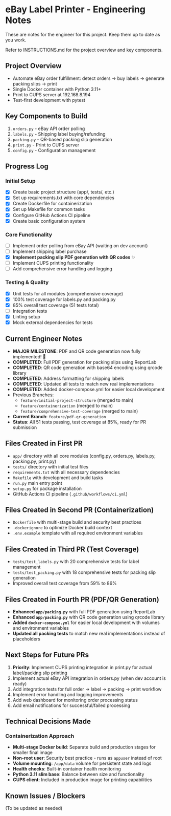 # eBay Label Printer - Engineering Notes

These are notes for the engineer for this project. Keep them up to date as you work.

Refer to INSTRUCTIONS.md for the project overview and key components.

## Project Overview
- Automate eBay order fulfillment: detect orders → buy labels → generate packing slips → print
- Single Docker container with Python 3.11+
- Print to CUPS server at 192.168.8.194
- Test-first development with pytest

## Key Components to Build
1. `orders.py` - eBay API order polling
2. `labels.py` - Shipping label buying/refunding  
3. `packing.py` - QR-based packing slip generation
4. `print.py` - Print to CUPS server
5. `config.py` - Configuration management

## Progress Log

### Initial Setup
- [x] Create basic project structure (app/, tests/, etc.)
- [x] Set up requirements.txt with core dependencies
- [x] Create Dockerfile for containerization
- [x] Set up Makefile for common tasks
- [x] Configure GitHub Actions CI pipeline
- [x] Create basic configuration system

### Core Functionality
- [ ] Implement order polling from eBay API (waiting on dev account)
- [ ] Implement shipping label purchase 
- [x] **Implement packing slip PDF generation with QR codes** ✨
- [ ] Implement CUPS printing functionality
- [ ] Add comprehensive error handling and logging

### Testing & Quality
- [x] Unit tests for all modules (comprehensive coverage)
- [x] 100% test coverage for labels.py and packing.py
- [x] 85% overall test coverage (51 tests total)
- [ ] Integration tests
- [x] Linting setup
- [x] Mock external dependencies for tests

## Current Engineer Notes
- **MAJOR MILESTONE**: PDF and QR code generation now fully implemented! 🎉
- **COMPLETED**: Full PDF generation for packing slips using ReportLab
- **COMPLETED**: QR code generation with base64 encoding using qrcode library  
- **COMPLETED**: Address formatting for shipping labels
- **COMPLETED**: Updated all tests to match new real implementations
- **COMPLETED**: Added docker-compose.yml for easier local development
- Previous Branches: 
  - `feature/initial-project-structure` (merged to main)
  - `feature/containerization` (merged to main) 
  - `feature/comprehensive-test-coverage` (merged to main)
- **Current Branch**: `feature/pdf-qr-generation`
- **Status**: All 51 tests passing, test coverage at 85%, ready for PR submission

## Files Created in First PR
- `app/` directory with all core modules (config.py, orders.py, labels.py, packing.py, print.py)
- `tests/` directory with initial test files
- `requirements.txt` with all necessary dependencies
- `Makefile` with development and build tasks
- `run.py` main entry point
- `setup.py` for package installation
- GitHub Actions CI pipeline (`.github/workflows/ci.yml`)

## Files Created in Second PR (Containerization)
- `Dockerfile` with multi-stage build and security best practices
- `.dockerignore` to optimize Docker build context
- `.env.example` template with all required environment variables

## Files Created in Third PR (Test Coverage)
- `tests/test_labels.py` with 20 comprehensive tests for label management
- `tests/test_packing.py` with 18 comprehensive tests for packing slip generation
- Improved overall test coverage from 59% to 86%

## Files Created in Fourth PR (PDF/QR Generation)
- **Enhanced `app/packing.py`** with full PDF generation using ReportLab
- **Enhanced `app/packing.py`** with QR code generation using qrcode library
- **Added `docker-compose.yml`** for easier local development with volumes and environment variables
- **Updated all packing tests** to match new real implementations instead of placeholders

## Next Steps for Future PRs
1. **Priority**: Implement CUPS printing integration in print.py for actual label/packing slip printing
2. Implement actual eBay API integration in orders.py (when dev account is ready)
3. Add integration tests for full order → label → packing → print workflow  
4. Implement error handling and logging improvements
5. Add web dashboard for monitoring order processing status
6. Add email notifications for successful/failed processing

## Technical Decisions Made

### Containerization Approach
- **Multi-stage Docker build**: Separate build and production stages for smaller final image
- **Non-root user**: Security best practice - runs as `appuser` instead of root
- **Volume mounting**: `/app/data` volume for persistent state and logs
- **Health checks**: Built-in container health monitoring
- **Python 3.11 slim base**: Balance between size and functionality
- **CUPS client**: Included in production image for printing capabilities

## Known Issues / Blockers
(To be updated as needed)